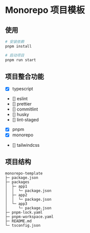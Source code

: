 # Monorepo 项目模板

## 使用
```bash
# 安装依赖
pnpm install

# 启动项目
pnpm run start
```

## 项目整合功能
- [x] typescript
- [] eslint
- [] prettier
- [] commitlint
- [] husky
- [] lint-staged
- [x] pnpm
- [x] monorepo
- [] tailwindcss

## 项目结构
```
monorepo-template
├─ package.json
├─ packages
│  ├─ app1
│  │  └─ package.json
│  ├─ app2
│  │  └─ package.json
│  └─ app3
│     └─ package.json
├─ pnpm-lock.yaml
├─ pnpm-workspace.yaml
├─ README.md
└─ tsconfig.json

```